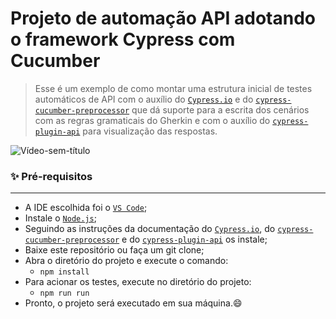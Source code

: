 # Projeto de automação API adotando o framework Cypress com Cucumber

> Esse é um exemplo de como montar uma estrutura inicial de testes automáticos de API com o auxílio do [`Cypress.io`](https://github.com/cypress-io/cypress) e do [`cypress-cucumber-preprocessor`](https://github.com/badeball/cypress-cucumber-preprocessor) que dá suporte para a escrita dos cenários com as regras gramaticais do Gherkin e 
com o auxílio do [`cypress-plugin-api`](https://github.com/filiphric/cypress-plugin-api) para visualização das respostas.

![Vídeo-sem-título](https://user-images.githubusercontent.com/19351435/201253753-74a78656-919a-469f-a516-334afe77756f.gif)


### ✨ Pré-requisitos
-----------------------
- A IDE escolhida foi o [`VS Code`](https://code.visualstudio.com/download);
- Instale o [`Node.js`](https://nodejs.org/en/download/);
- Seguindo as instruções da documentação do [`Cypress.io`](https://github.com/cypress-io/cypress), do [`cypress-cucumber-preprocessor`](https://github.com/badeball/cypress-cucumber-preprocessor) e do [`cypress-plugin-api`](https://github.com/filiphric/cypress-plugin-api) os instale;
- Baixe este repositório ou faça um git clone;
- Abra o diretório do projeto e execute o comando:
    - `npm install`
- Para acionar os testes, execute no diretório do projeto:
    - `npm run run`
- Pronto, o projeto será executado em sua máquina.😄
